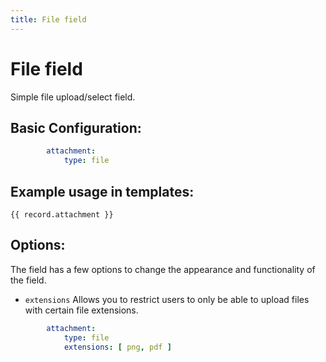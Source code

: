 ```yaml
---
title: File field
---
```

File field
==========

Simple file upload/select field.

## Basic Configuration:

```yaml
        attachment:
            type: file
```

## Example usage in templates:

```twig
{{ record.attachment }}
```

## Options:

The field has a few options to change the appearance and functionality of the
field.

* `extensions` Allows you to restrict users to only be able to upload files with
  certain file extensions.

```yaml
        attachment:
            type: file
            extensions: [ png, pdf ]
```
